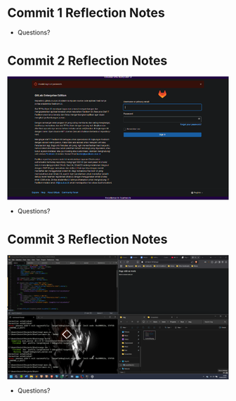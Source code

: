 # Commit 1 Reflection Notes
- Questions?

# Commit 2 Reflection Notes
![Img](img/Commit2.png)
- Questions?

# Commit 3 Reflection Notes
![Img](img/Commit3.png)
- Questions?